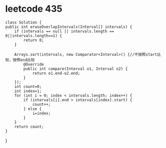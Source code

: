 # leetcode 435
    class Solution {
    public int eraseOverlapIntervals(Interval[] intervals) {
        if (intervals == null || intervals.length == 0||intervals.length==1) {
            return 0;
        }

        Arrays.sort(intervals, new Comparator<Interval>() {//不按照start比较，按照end比较
            @Override
            public int compare(Interval o1, Interval o2) {
                return o1.end-o2.end;
            }
        });
        int count=0;
        int index=1;
        for (int i = 0; index < intervals.length; index++) {
            if (intervals[i].end > intervals[index].start) {
                count++;
            } else {
                i=index;
            }
        }
        return count;
    }
}
